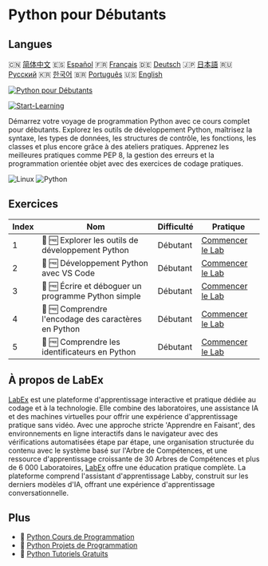 # Python pour Débutants

## Langues

🇨🇳 [简体中文](README_zh.md) 🇪🇸 [Español](README_es.md) 🇫🇷 [Français](README_fr.md) 🇩🇪 [Deutsch](README_de.md) 🇯🇵 [日本語](README_ja.md) 🇷🇺 [Русский](README_ru.md) 🇰🇷 [한국어](README_ko.md) 🇧🇷 [Português](README_pt.md) 🇺🇸 [English](README.md) 

[![Python pour Débutants](https://cover-creator.labex.io/python-for-beginners.png?lang=fr)](https://labex.io/fr/courses/python-for-beginners)

[![Start-Learning](https://img.shields.io/badge/Start-Learning-whitesmoke?style=for-the-badge)](https://labex.io/fr/courses/python-for-beginners)

Démarrez votre voyage de programmation Python avec ce cours complet pour débutants. Explorez les outils de développement Python, maîtrisez la syntaxe, les types de données, les structures de contrôle, les fonctions, les classes et plus encore grâce à des ateliers pratiques. Apprenez les meilleures pratiques comme PEP 8, la gestion des erreurs et la programmation orientée objet avec des exercices de codage pratiques.

![Linux](https://img.shields.io/badge/Linux-whitesmoke?style=for-the-badge&logo=linux)
![Python](https://img.shields.io/badge/Python-whitesmoke?style=for-the-badge&logo=python)


## Exercices

|   Index | Nom                                                  | Difficulté   | Pratique                                                                                                                                                  |
|---------|------------------------------------------------------|--------------|-----------------------------------------------------------------------------------------------------------------------------------------------------------|
|       1 | 🧩 🆓 Explorer les outils de développement Python    | Débutant     | <a target='_blank' href='https://labex.io/fr/labs/python-explore-python-development-tools-585762?course=python-for-beginners'>Commencer le Lab</a>        |
|       2 | 🧩 🆓 Développement Python avec VS Code              | Débutant     | <a target='_blank' href='https://labex.io/fr/labs/python-use-vs-code-for-python-development-585783?course=python-for-beginners'>Commencer le Lab</a>      |
|       3 | 🧩 🆓 Écrire et déboguer un programme Python simple  | Débutant     | <a target='_blank' href='https://labex.io/fr/labs/python-write-and-debug-a-simple-python-program-585786?course=python-for-beginners'>Commencer le Lab</a> |
|       4 | 🧩 🆓 Comprendre l'encodage des caractères en Python | Débutant     | <a target='_blank' href='https://labex.io/fr/labs/python-understand-character-encoding-in-python-585770?course=python-for-beginners'>Commencer le Lab</a> |
|       5 | 🧩 🆓 Comprendre les identificateurs en Python       | Débutant     | <a target='_blank' href='https://labex.io/fr/labs/python-understand-identifiers-in-python-585776?course=python-for-beginners'>Commencer le Lab</a>        |

## À propos de LabEx

[LabEx](https://labex.io) est une plateforme d'apprentissage interactive et pratique dédiée au codage et à la technologie. Elle combine des laboratoires, une assistance IA et des machines virtuelles pour offrir une expérience d'apprentissage pratique sans vidéo. Avec une approche stricte 'Apprendre en Faisant', des environnements en ligne interactifs dans le navigateur avec des vérifications automatisées étape par étape, une organisation structurée du contenu avec le système basé sur l'Arbre de Compétences, et une ressource d'apprentissage croissante de 30 Arbres de Compétences et plus de 6 000 Laboratoires, [LabEx](https://labex.io) offre une éducation pratique complète. La plateforme comprend l'assistant d'apprentissage Labby, construit sur les derniers modèles d'IA, offrant une expérience d'apprentissage conversationnelle.

## Plus

- 🔗 [Python Cours de Programmation](https://github.com/labex-labs/awesome-programming-courses)
- 🔗 [Python Projets de Programmation](https://github.com/labex-labs/awesome-programming-projects)
- 🔗 [Python Tutoriels Gratuits](https://github.com/labex-labs/python-free-tutorials)

